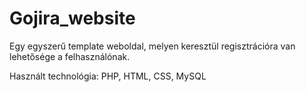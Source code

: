 # Gojira_website


Egy egyszerű template weboldal, melyen keresztül regisztrációra van lehetősége a felhasználónak.

Használt technológia: PHP, HTML, CSS, MySQL


